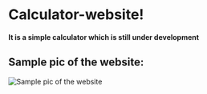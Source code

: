 # Calculator-website!
<h4>It is a simple calculator which is still under development</h4>
<h2>Sample pic of the website:</h2>
<img src="https://github.com/Sachin-M-at-git/Calculator-Website/assets/154078069/51762b03-9f89-4e85-b382-c70494e08dfd" alt="Sample pic of the website">
